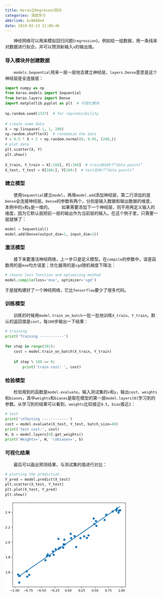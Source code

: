 ```yaml
---
title: Keras之Regressor回归
categories: 深度学习
abbrlink: bc8688e4
date: 2019-02-13 11:00:46
---
```

&emsp;&emsp;神经网络可以用来模拟回归问题(`regression`)，例如给一组数据，用一条线来对数据进行拟合，并可以预测新输入`x`的输出值。<!--more-->

### 导入模块并创建数据

&emsp;&emsp;`models.Sequential`用来一层一层地去建立神经层，`layers.Dense`意思是这个神经层是全连接层：

``` python
import numpy as np
from keras.models import Sequential
from keras.layers import Dense
import matplotlib.pyplot as plt  # 可视化模块
​
np.random.seed(1337)  # for reproducibility
​
# create some data
X = np.linspace(-1, 1, 200)
np.random.shuffle(X)  # randomize the data
Y = 0.5 * X + 2 + np.random.normal(0, 0.05, (200,))
# plot data
plt.scatter(X, Y)
plt.show()
​
X_train, Y_train = X[:160], Y[:160]  # train前160个“data points”
X_test, Y_test = X[160:], Y[160:]  # test后40个“data points”
```

### 建立模型

&emsp;&emsp;使用`Sequential`建立`model`，再用`model.add`添加神经层，第二行添加的是`Dense`全连接神经层。`Dense`的参数有两个，分别是输入数据和输出数据的维度，本例中的`x`和`y`是一维的。
&emsp;&emsp;如果需要添加下一个神经层，则不用再定义输入的维度，因为它默认就把前一层的输出作为当前层的输入。在这个例子里，只需要一层就够了：

``` python
model = Sequential()
model.add(Dense(output_dim=1, input_dim=1))
```

### 激活模型

&emsp;&emsp;接下来要激活神经网络，上一步只是定义模型。在`compile`的参数中，误差函数用的是`mse`均方误差；优化器用的是`sgd`随机梯度下降法：

``` python
# choose loss function and optimizing method
model.compile(loss='mse', optimizer='sgd')
```

于是就构建好了一个神经网络，它比`Tensorflow`要少了很多代码。

### 训练模型

&emsp;&emsp;训练的时候用`model.train_on_batch`一批一批地训练`X_train`、`Y_train`。默认的返回值是`cost`，每`100`步输出一下结果：

``` python
# training
print('Training -----------')

for step in range(301):
    cost = model.train_on_batch(X_train, Y_train)

    if step % 100 == 0:
        print('train cost: ', cost)
```

### 检验模型

&emsp;&emsp;检验用到的函数是`model.evaluate`，输入测试集的`x`和`y`，输出`cost`、`weights`和`biases`，其中`weights`和`biases`是取在模型的第一层`model.layers[0]`学习到的参数。从学习到的结果可以看到，`weights`比较接近`0.5`，`bias`接近`2`：

``` python
# test
print('\nTesting ------------')
cost = model.evaluate(X_test, Y_test, batch_size=40)
print('test cost:', cost)
W, b = model.layers[0].get_weights()
print('Weights=', W, '\nbiases=', b)
```

### 可视化结果

&emsp;&emsp;最后可以画出预测结果，与测试集的值进行对比：

``` python
# plotting the prediction
Y_pred = model.predict(X_test)
plt.scatter(X_test, Y_test)
plt.plot(X_test, Y_pred)
plt.show()
```

<img src="./Keras之Regressor回归/1.png" height="299" width="399">